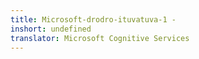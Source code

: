 ```yaml
---
title: Microsoft-drodro-ituvatuva-1 -
inshort: undefined
translator: Microsoft Cognitive Services
---
```




